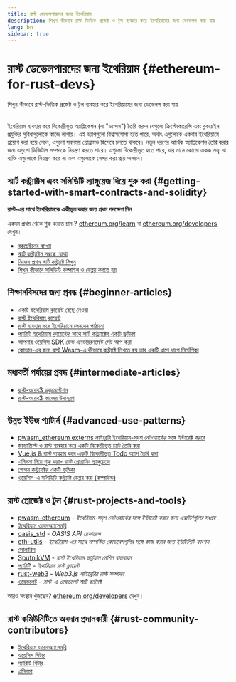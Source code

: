```yaml
---
title: রাস্ট ডেভেলপারদের জন্য ইথেরিয়াম
description: শিখুন কীভাবে রাস্ট-ভিত্তিক প্রজেক্ট ও টুল ব্যবহার করে ইথেরিয়ামের জন্য ডেভেলপ করা যায়
lang: bn
sidebar: true
---
```


# রাস্ট ডেভেলপারদের জন্য ইথেরিয়াম {#ethereum-for-rust-devs}

<div class="featured">শিখুন কীভাবে রাস্ট-ভিত্তিক প্রজেক্ট ও টুল ব্যবহার করে ইথেরিয়ামের জন্য ডেভেলপ করা যায়</div><br/>

ইথেরিয়াম ব্যবহার করে বিকেন্দ্রীভূত অ্যাপ্লিকেশন (বা "ড্যাপস") তৈরি করুন যেগুলো ক্রিপ্টোকারেন্সি এবং ব্লকচেইন প্রযুক্তির সুবিধাগুলোকে কাজে লাগায়। এই ড্যাপগুলো বিশ্বাসযোগ্য হতে পারে, অর্থাৎ এগুলোকে একবার ইথেরিয়ামে প্রয়োগ করা হয়ে গেলে, এগুলো সবসময় প্রোগ্রামড হিসেবে চলতে থাকবে। নতুন ধরণের আর্থিক অ্যাপ্লিকেশন তৈরি করার জন্য এগুলো ডিজিটাল সম্পদকে নিয়ন্ত্রণ করতে পারে। এগুলো বিকেন্দ্রীভূত হতে পারে, যার মানে কোনো একক সত্ত্বা বা ব্যক্তি এগুলোকে নিয়ন্ত্রণ করে না এবং এগুলোকে সেন্সর করা প্রায় অসম্ভব।

## স্মার্ট কন্ট্র্যাক্টস এবং সলিডিটি ল্যাঙ্গুয়েজ দিয়ে শুরু করা {#getting-started-with-smart-contracts-and-solidity}

**রাস্ট-এর সাথে ইথেরিয়ামকে একীভূত করার জন্য প্রথম পদক্ষেপ নিন**

একদম প্রথম থেকে শুরু করতে চান ? [ethereum.org/learn](/bn/learn/) বা [ethereum.org/developers](/bn/developers/) দেখুন।

- [ব্লকচেইনের ব্যাখ্যা](https://kauri.io/article/d55684513211466da7f8cc03987607d5/blockchain-explained)
- [স্মার্ট কন্ট্র্যাক্টস সম্বন্ধে বোঝা](https://kauri.io/article/e4f66c6079e74a4a9b532148d3158188/ethereum-101-part-5-the-smart-contract)
- [নিজের প্রথম স্মার্ট কন্ট্র্যাক্ট লিখুন](https://kauri.io/article/124b7db1d0cf4f47b414f8b13c9d66e2/remix-ide-your-first-smart-contract)
- [শিখুন কীভাবে সলিডিটি কম্পাইল ও ডেপ্লয় করতে হয়](https://kauri.io/article/973c5f54c4434bb1b0160cff8c695369/understanding-smart-contract-compilation-and-deployment)

## শিক্ষানবিসদের জন্য প্রবন্ধ {#beginner-articles}

- [একটি ইথেরিয়াম ক্লায়েন্ট বেছে নেওয়া](https://www.trufflesuite.com/docs/truffle/reference/choosing-an-ethereum-client)
- [রাস্ট ইথেরিয়াম ক্লায়েন্ট](https://wiki.parity.io/Setup)
- [রাস্ট ব্যবহার করে ইথেরিয়ামে লেনদেন পাঠানো](https://kauri.io/#collections/A%20Hackathon%20Survival%20Guide/sending-ethereum-transactions-with-rust/)
- [প্যারিটি ইথেরিয়াম ক্লায়েন্টের সাথে স্মার্ট কন্ট্র্যাক্টের একটি ভূমিকা](https://wiki.parity.io/Smart-Contracts)
- [আপনার ওয়েসিস SDK ডেভ এনভায়রনমেন্ট সেট আপ করা](https://docs.oasis.dev/oasis-sdk/guide/getting-started)
- [কোভান-এর জন্য রাস্ট Wasm-এ কীভাবে কন্ট্র্যাক্ট লিখতে হয় তার একটি ধাপে ধাপে নির্দেশিকা](https://github.com/paritytech/pwasm-tutorial)

## মধ্যবর্তী পর্যায়ের প্রবন্ধ {#intermediate-articles}

- [রাস্ট-ওয়েব3 ডকুমেন্টেশন](https://tomusdrw.github.io/rust-web3/web3/index.html)
- [রাস্ট-ওয়েব3 কাজের উদাহরণ](https://github.com/tomusdrw/rust-web3/blob/master/examples)

## উন্নত ইউজ প্যাটার্ন {#advanced-use-patterns}

- [pwasm_ethereum externs লাইব্রেরি ইথেরিয়াম-সদৃশ নেটওয়ার্কের সঙ্গে ইন্টারেক্ট করবে](https://github.com/openethereum/pwasm-ethereum)
- [জাভাস্ক্রিপ্ট ও রাস্ট ব্যবহার করে একটি বিকেন্দ্রীভূত চ্যাট তৈরি করা](https://medium.com/perlin-network/build-a-decentralized-chat-using-javascript-rust-webassembly-c775f8484b52)
- [Vue.js & রাস্ট ব্যবহার করে একটি বিকেন্দ্রীভূত Todo অ্যাপ তৈরি করা ](https://medium.com/@jjmace01/build-a-decentralized-todo-app-using-vue-js-rust-webassembly-5381a1895beb)
- [এনিগমা দিয়ে শুরু করা- রাস্ট প্রোগ্রামিং ল্যাঙ্গুয়েজে](https://blog.enigma.co/getting-started-with-discovery-the-rust-programming-language-4d1e0b06de15)
- [গোপন কন্ট্র্যাক্টের একটি ভূমিকা](https://blog.enigma.co/getting-started-with-enigma-an-intro-to-secret-contracts-cdba4fe501c2)
- [ওয়েসিস-এ সলিডিটি কন্ট্র্যাক্ট ডেপ্লয় করা (কম্পাউন্ড)](https://docs.oasis.dev/tutorials/deploy-solidity.html#deploy-using-truffle)

## রাস্ট প্রোজেক্ট ও টুল {#rust-projects-and-tools}

- [pwasm-ethereum](https://github.com/paritytech/pwasm-ethereum) - _ইথেরিয়াম-সদৃশ নেটওয়ার্কের সঙ্গে ইন্টারেক্ট করার জন্য এক্সটার্নগুলির সংগ্রহ_
- [ইথেরিয়াম ওয়েবঅ্যাসেমব্লি](https://ewasm.readthedocs.io/en/mkdocs/)
- [oasis_std](https://docs.rs/oasis-std/0.2.7/oasis_std/) - _OASIS API রেফারেন্স_
- [eth-utils](https://github.com/ethereum/eth-utils/) - _ইথেরিয়াম-এর সাথে সম্পর্কিত কোডবেসগুলির সঙ্গে কাজ করার জন্য ইউটিলিটি ফাংশন_
- [সোলারিস](https://github.com/paritytech/sol-rs)
- [SputnikVM](https://github.com/sorpaas/rust-evm) - _রাস্ট ইথেরিয়াম ভার্চুয়াল মেশিন বাস্তবায়ন_
- [প্যারিটি](https://github.com/paritytech/parity-ethereum) - _ইথারিয়াম রাস্ট ক্লায়েন্ট_
- [rust-web3](https://github.com/tomusdrw/rust-web3) - _Web3.js লাইব্রেরির রাস্ট সম্পাদন_
- [ওয়েভলেট](https://wavelet.perlin.net/docs/smart-contracts) - _রাস্ট-এ ওয়েভলেট স্মার্ট কন্ট্র্যাক্ট_

আরও সংস্থান খুঁজছেন? [ethereum.org/developers](/bn/developers/) দেখুন।

## রাস্ট কমিউনিটিতে অবদান প্রদানকারী {#rust-community-contributors}

- [ইথেরিয়াম ওয়েবঅ্যাসেমব্লি](https://gitter.im/ewasm/Lobby)
- [ওয়েসিস গিটার](https://gitter.im/Oasis-official/Lobby)
- [প্যারিটি গিটার](https://gitter.im/paritytech/parity)
- [এনিগমা](https://discord.gg/SJK32GY)
